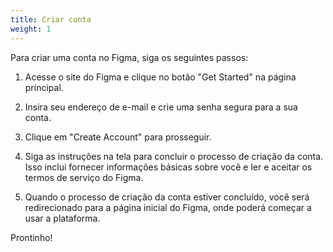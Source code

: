 ```yaml
---
title: Criar conta
weight: 1
---
```


Para criar uma conta no Figma, siga os seguintes passos:

1.  Acesse o site do Figma e clique no botão "Get Started" na página principal.
    
2.  Insira seu endereço de e-mail e crie uma senha segura para a sua conta.
    
3.  Clique em "Create Account" para prosseguir.
    
4.  Siga as instruções na tela para concluir o processo de criação da conta. Isso inclui fornecer informações básicas sobre você e ler e aceitar os termos de serviço do Figma.
    
5.  Quando o processo de criação da conta estiver concluído, você será redirecionado para a página inicial do Figma, onde poderá começar a usar a plataforma.

Prontinho!